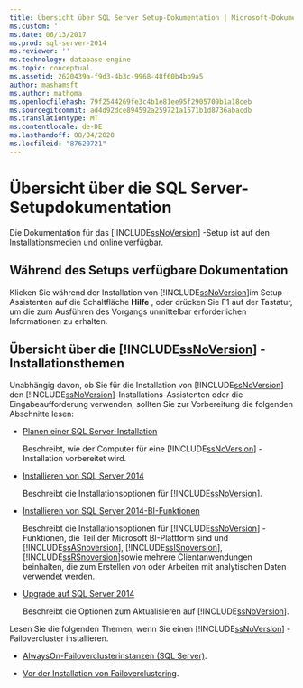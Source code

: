 ```yaml
---
title: Übersicht über SQL Server Setup-Dokumentation | Microsoft-Dokumentation
ms.custom: ''
ms.date: 06/13/2017
ms.prod: sql-server-2014
ms.reviewer: ''
ms.technology: database-engine
ms.topic: conceptual
ms.assetid: 2620439a-f9d3-4b3c-9968-48f60b4bb9a5
author: mashamsft
ms.author: mathoma
ms.openlocfilehash: 79f2544269fe3c4b1e81ee95f2905709b1a18ceb
ms.sourcegitcommit: ad4d92dce894592a259721a1571b1d8736abacdb
ms.translationtype: MT
ms.contentlocale: de-DE
ms.lasthandoff: 08/04/2020
ms.locfileid: "87620721"
---
```

# <a name="overview-of-sql-server-setup-documentation"></a>Übersicht über die SQL Server-Setupdokumentation
  Die Dokumentation für das [!INCLUDE[ssNoVersion](../../includes/ssnoversion-md.md)] -Setup ist auf den Installationsmedien und online verfügbar.  
  
## <a name="documentation-available-during-setup"></a>Während des Setups verfügbare Dokumentation  
 Klicken Sie während der Installation von [!INCLUDE[ssNoVersion](../../includes/ssnoversion-md.md)]im Setup-Assistenten auf die Schaltfläche **Hilfe** , oder drücken Sie F1 auf der Tastatur, um die zum Ausführen des Vorgangs unmittelbar erforderlichen Informationen zu erhalten.  
  
## <a name="overview-of-ssnoversion-installation-topics"></a>Übersicht über die [!INCLUDE[ssNoVersion](../../includes/ssnoversion-md.md)] -Installationsthemen  
 Unabhängig davon, ob Sie für die Installation von [!INCLUDE[ssNoVersion](../../includes/ssnoversion-md.md)] den [!INCLUDE[ssNoVersion](../../includes/ssnoversion-md.md)]-Installations-Assistenten oder die Eingabeaufforderung verwenden, sollten Sie zur Vorbereitung die folgenden Abschnitte lesen:  
  
-   [Planen einer SQL Server-Installation](../../../2014/sql-server/install/planning-a-sql-server-installation.md)  
  
     Beschreibt, wie der Computer für eine [!INCLUDE[ssNoVersion](../../includes/ssnoversion-md.md)] -Installation vorbereitet wird.  
  
-   [Installieren von SQL Server 2014](../../database-engine/install-windows/install-sql-server.md)  
  
     Beschreibt die Installationsoptionen für [!INCLUDE[ssNoVersion](../../includes/ssnoversion-md.md)].  
  
-   [Installieren von SQL Server 2014-BI-Funktionen](install-sql-server-business-intelligence-features.md)  
  
     Beschreibt die Installationsoptionen für [!INCLUDE[ssNoVersion](../../includes/ssnoversion-md.md)] -Funktionen, die Teil der Microsoft BI-Plattform sind und [!INCLUDE[ssASnoversion](../../includes/ssasnoversion-md.md)], [!INCLUDE[ssISnoversion](../../includes/ssisnoversion-md.md)], [!INCLUDE[ssRSnoversion](../../includes/ssrsnoversion-md.md)]sowie mehrere Clientanwendungen beinhalten, die zum Erstellen von oder Arbeiten mit analytischen Daten verwendet werden.  
  
-   [Upgrade auf SQL Server 2014](../../database-engine/install-windows/upgrade-sql-server.md)  
  
     Beschreibt die Optionen zum Aktualisieren auf [!INCLUDE[ssNoVersion](../../includes/ssnoversion-md.md)].  
  
 Lesen Sie die folgenden Themen, wenn Sie einen [!INCLUDE[ssNoVersion](../../includes/ssnoversion-md.md)] -Failovercluster installieren.  
  
-   [AlwaysOn-Failoverclusterinstanzen (SQL Server)](../failover-clusters/windows/always-on-failover-cluster-instances-sql-server.md).  
  
-   [Vor der Installation von Failoverclustering](../failover-clusters/install/before-installing-failover-clustering.md).  
  
  
